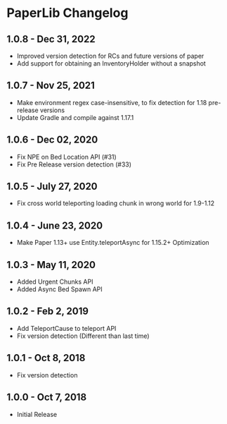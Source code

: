 # PaperLib Changelog

## 1.0.8 - Dec 31, 2022
 * Improved version detection for RCs and future versions of paper
 * Add support for obtaining an InventoryHolder without a snapshot

## 1.0.7 - Nov 25, 2021
 * Make environment regex case-insensitive, to fix detection for 1.18 pre-release versions
 * Update Gradle and compile against 1.17.1

## 1.0.6 - Dec 02, 2020
 * Fix NPE on Bed Location API (#31)
 * Fix Pre Release version detection (#33)

## 1.0.5 - July 27, 2020
 * Fix cross world teleporting loading chunk in wrong world for 1.9-1.12

## 1.0.4 - June 23, 2020
 * Make Paper 1.13+ use Entity.teleportAsync for 1.15.2+ Optimization

## 1.0.3 - May 11, 2020
 * Added Urgent Chunks API
 * Added Async Bed Spawn API

## 1.0.2 - Feb 2, 2019
 * Add TeleportCause to teleport API
 * Fix version detection (Different than last time)

## 1.0.1 - Oct 8, 2018
 * Fix version detection

## 1.0.0 - Oct 7, 2018
 * Initial Release